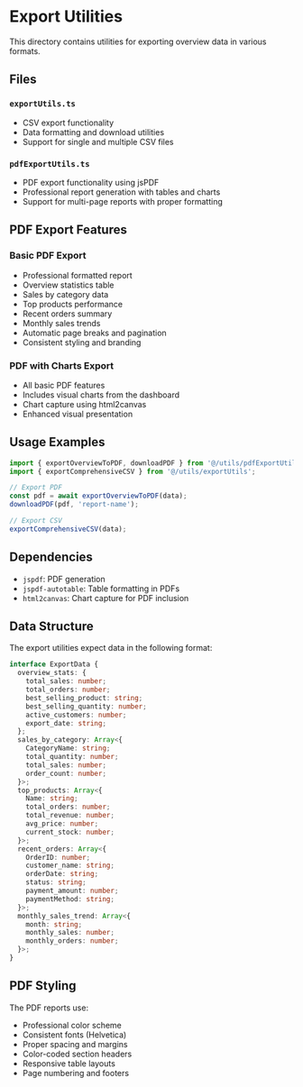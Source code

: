 # Export Utilities

This directory contains utilities for exporting overview data in various formats.

## Files

### `exportUtils.ts`
- CSV export functionality
- Data formatting and download utilities
- Support for single and multiple CSV files

### `pdfExportUtils.ts`
- PDF export functionality using jsPDF
- Professional report generation with tables and charts
- Support for multi-page reports with proper formatting

## PDF Export Features

### Basic PDF Export
- Professional formatted report
- Overview statistics table
- Sales by category data
- Top products performance
- Recent orders summary
- Monthly sales trends
- Automatic page breaks and pagination
- Consistent styling and branding

### PDF with Charts Export
- All basic PDF features
- Includes visual charts from the dashboard
- Chart capture using html2canvas
- Enhanced visual presentation

## Usage Examples

```typescript
import { exportOverviewToPDF, downloadPDF } from '@/utils/pdfExportUtils';
import { exportComprehensiveCSV } from '@/utils/exportUtils';

// Export PDF
const pdf = await exportOverviewToPDF(data);
downloadPDF(pdf, 'report-name');

// Export CSV
exportComprehensiveCSV(data);
```

## Dependencies

- `jspdf`: PDF generation
- `jspdf-autotable`: Table formatting in PDFs
- `html2canvas`: Chart capture for PDF inclusion

## Data Structure

The export utilities expect data in the following format:

```typescript
interface ExportData {
  overview_stats: {
    total_sales: number;
    total_orders: number;
    best_selling_product: string;
    best_selling_quantity: number;
    active_customers: number;
    export_date: string;
  };
  sales_by_category: Array<{
    CategoryName: string;
    total_quantity: number;
    total_sales: number;
    order_count: number;
  }>;
  top_products: Array<{
    Name: string;
    total_orders: number;
    total_revenue: number;
    avg_price: number;
    current_stock: number;
  }>;
  recent_orders: Array<{
    OrderID: number;
    customer_name: string;
    orderDate: string;
    status: string;
    payment_amount: number;
    paymentMethod: string;
  }>;
  monthly_sales_trend: Array<{
    month: string;
    monthly_sales: number;
    monthly_orders: number;
  }>;
}
```

## PDF Styling

The PDF reports use:
- Professional color scheme
- Consistent fonts (Helvetica)
- Proper spacing and margins
- Color-coded section headers
- Responsive table layouts
- Page numbering and footers